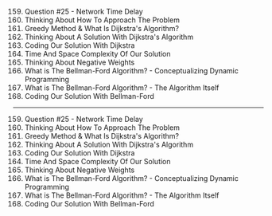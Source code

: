 159. Question #25 - Network Time Delay
160. Thinking About How To Approach The Problem
161. Greedy Method & What Is Dijkstra's Algorithm?
162. Thinking About A Solution With Dijkstra's Algorithm
163. Coding Our Solution With Dijkstra
164. Time And Space Complexity Of Our Solution
165. Thinking About Negative Weights
166. What is The Bellman-Ford Algorithm? - Conceptualizing Dynamic Programming
167. What is The Bellman-Ford Algorithm? - The Algorithm Itself
168. Coding Our Solution With Bellman-Ford

---

159. Question #25 - Network Time Delay
160. Thinking About How To Approach The Problem
161. Greedy Method & What Is Dijkstra's Algorithm?
162. Thinking About A Solution With Dijkstra's Algorithm
163. Coding Our Solution With Dijkstra
164. Time And Space Complexity Of Our Solution
165. Thinking About Negative Weights
166. What is The Bellman-Ford Algorithm? - Conceptualizing Dynamic Programming
167. What is The Bellman-Ford Algorithm? - The Algorithm Itself
168. Coding Our Solution With Bellman-Ford
